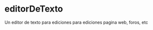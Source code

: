 editorDeTexto
=============

Un editor de texto para ediciones para ediciones pagina web, foros, etc
